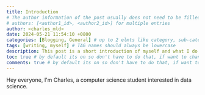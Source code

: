 ```yaml
---
title: Introduction
# The author information of the post usually does not need to be filled in the Front Matter , they will be obtained from variables social.name and the first entry of social.links of the configuration file by default. But you can also override it as follows : (find charles_mld in _data)
# authors: [<author1_id>, <author2_id>] for multiple entries
author: <charles_mld>
date: 2024-05-21 11:54:10 +0800
categories: [Blogging, General] # up to 2 elmts like category, sub-category
tags: [writing, myself] # TAG names should always be lowercase
description: This post is a short introduction of myself and what I do in life
toc: true # by default its on so don't have to do that, if want to change go to config
comments: true # by default its on so don't have to do that, if want to change go to config
---
```

<!-- https://chirpy.cotes.page/posts/write-a-new-post/ -->

Hey everyone, I'm Charles, a computer science student interested in data science.

